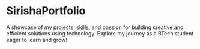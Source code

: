 # SirishaPortfolio
A showcase of my projects, skills, and passion for building creative and efficient solutions using technology. Explore my journey as a BTech student eager to learn and grow!
